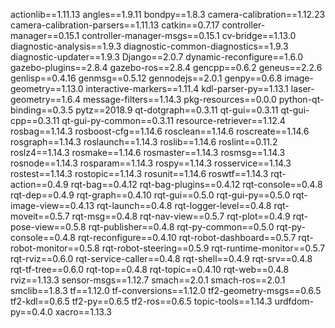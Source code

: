 actionlib==1.11.13
angles==1.9.11
bondpy==1.8.3
camera-calibration==1.12.23
camera-calibration-parsers==1.11.13
catkin==0.7.17
controller-manager==0.15.1
controller-manager-msgs==0.15.1
cv-bridge==1.13.0
diagnostic-analysis==1.9.3
diagnostic-common-diagnostics==1.9.3
diagnostic-updater==1.9.3
Django==2.0.7
dynamic-reconfigure==1.6.0
gazebo-plugins==2.8.4
gazebo-ros==2.8.4
gencpp==0.6.2
geneus==2.2.6
genlisp==0.4.16
genmsg==0.5.12
gennodejs==2.0.1
genpy==0.6.8
image-geometry==1.13.0
interactive-markers==1.11.4
kdl-parser-py==1.13.1
laser-geometry==1.6.4
message-filters==1.14.3
pkg-resources==0.0.0
python-qt-binding==0.3.5
pytz==2018.9
qt-dotgraph==0.3.11
qt-gui==0.3.11
qt-gui-cpp==0.3.11
qt-gui-py-common==0.3.11
resource-retriever==1.12.4
rosbag==1.14.3
rosboost-cfg==1.14.6
rosclean==1.14.6
roscreate==1.14.6
rosgraph==1.14.3
roslaunch==1.14.3
roslib==1.14.6
roslint==0.11.2
roslz4==1.14.3
rosmake==1.14.6
rosmaster==1.14.3
rosmsg==1.14.3
rosnode==1.14.3
rosparam==1.14.3
rospy==1.14.3
rosservice==1.14.3
rostest==1.14.3
rostopic==1.14.3
rosunit==1.14.6
roswtf==1.14.3
rqt-action==0.4.9
rqt-bag==0.4.12
rqt-bag-plugins==0.4.12
rqt-console==0.4.8
rqt-dep==0.4.9
rqt-graph==0.4.10
rqt-gui==0.5.0
rqt-gui-py==0.5.0
rqt-image-view==0.4.13
rqt-launch==0.4.8
rqt-logger-level==0.4.8
rqt-moveit==0.5.7
rqt-msg==0.4.8
rqt-nav-view==0.5.7
rqt-plot==0.4.9
rqt-pose-view==0.5.8
rqt-publisher==0.4.8
rqt-py-common==0.5.0
rqt-py-console==0.4.8
rqt-reconfigure==0.4.10
rqt-robot-dashboard==0.5.7
rqt-robot-monitor==0.5.8
rqt-robot-steering==0.5.9
rqt-runtime-monitor==0.5.7
rqt-rviz==0.6.0
rqt-service-caller==0.4.8
rqt-shell==0.4.9
rqt-srv==0.4.8
rqt-tf-tree==0.6.0
rqt-top==0.4.8
rqt-topic==0.4.10
rqt-web==0.4.8
rviz==1.13.3
sensor-msgs==1.12.7
smach==2.0.1
smach-ros==2.0.1
smclib==1.8.3
tf==1.12.0
tf-conversions==1.12.0
tf2-geometry-msgs==0.6.5
tf2-kdl==0.6.5
tf2-py==0.6.5
tf2-ros==0.6.5
topic-tools==1.14.3
urdfdom-py==0.4.0
xacro==1.13.3
